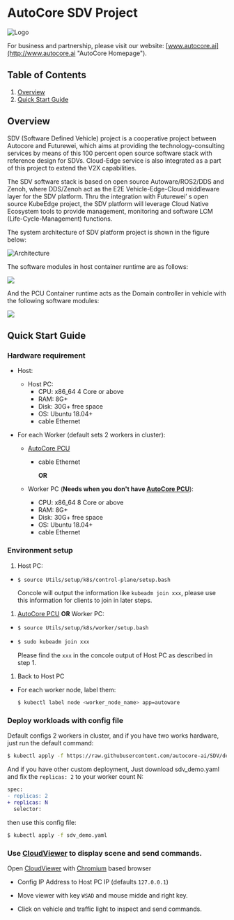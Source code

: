 # AutoCore SDV Project

![Logo](https://user-images.githubusercontent.com/71419791/117961292-88465b80-b350-11eb-9cb5-221226b419c9.png "AutoCore")

For business and partnership, please visit our website: [www.autocore.ai](http://www.autocore.ai "AutoCore Homepage").

## Table of Contents

1. [Overview](#overview)
2. [Quick Start Guide](#quick-start-guide)

## Overview

SDV (Software Defined Vehicle) project is a cooperative project between Autocore and Futurewei, which aims at providing the technology-consulting services by means of this 100 percent open source software stack with reference design for SDVs. Cloud-Edge service is also integrated as a part of this project to extend the V2X capabilities.

The SDV software stack is based on open source Autoware/ROS2/DDS and Zenoh, where DDS/Zenoh act as the E2E Vehicle-Edge-Cloud middleware layer for the SDV platform. Thru the integration with Futurewei’ s open source KubeEdge project, the SDV platform will leverage Cloud Native Ecosystem tools to provide management, monitoring and software LCM (Life-Cycle-Management) functions.

The system architecture of SDV platform project is shown in the figure below:

![Architecture](https://user-images.githubusercontent.com/7805397/112237928-a2cc5480-8c7e-11eb-8917-7a23a9f9acfb.png "Architecture")

The software modules in host container runtime are as follows:

![](https://user-images.githubusercontent.com/7805397/112241214-c98d8980-8c84-11eb-8115-91281f22ac07.png)

And the PCU Container runtime acts as the Domain controller in vehicle with the following software modules:

![](https://user-images.githubusercontent.com/7805397/112241219-cd211080-8c84-11eb-8cd3-e7db20d08565.png)

## Quick Start Guide

### Hardware requirement

- Host:

  - Host PC:
    - CPU: x86_64 4 Core or above
    - RAM: 8G+
    - Disk: 30G+ free space
    - OS: Ubuntu 18.04+
    - cable Ethernet

- For each Worker (default sets 2 workers in cluster):

  - [AutoCore PCU][autocore pcu]

    - cable Ethernet

      **OR**

  - Worker PC (**Needs when you don't have [AutoCore PCU][autocore pcu]**):
    - CPU: x86_64 8 Core or above
    - RAM: 8G+
    - Disk: 30G+ free space
    - OS: Ubuntu 18.04+
    - cable Ethernet

### Environment setup

1. Host PC:

- ```bash
  $ source Utils/setup/k8s/control-plane/setup.bash
  ```
  Concole will output the information like `kubeadm join xxx`, please use this information for clients to join in later steps.

1. [AutoCore PCU][autocore pcu] **OR** Worker PC:

- ```bash
  $ source Utils/setup/k8s/worker/setup.bash
  ```
- ```bash
  $ sudo kubeadm join xxx
  ```
  Please find the `xxx` in the concole output of Host PC as described in step 1.

1. Back to Host PC

- For each worker node, label them:
  ```bash
  $ kubectl label node <worker_node_name> app=autoware
  ```

### Deploy workloads with config file

Default configs 2 workers in cluster, and if you have two works hardware, just run the default command:

```bash
$ kubectl apply -f https://raw.githubusercontent.com/autocore-ai/SDV/develop/sdv_demo.yaml
```

And if you have other custom deployment, Just download sdv_demo.yaml and fix the `replicas: 2` to your worker count N:

```diff
spec:
- replicas: 2
+ replicas: N
  selector:
```

then use this config file:

```bash
$ kubectl apply -f sdv_demo.yaml
```

### Use [CloudViewer][cloudviewer] to display scene and send commands.

Open [CloudViewer][cloudviewer] with [Chromium][chromium] based browser

- Config IP Address to Host PC IP (defaults `127.0.0.1`)

- Move viewer with key `WSAD` and mouse midde and right key.

- Click on vehicle and traffic light to inspect and send commands.

[autocore pcu]: https://github.com/autocore-ai/autocore_pcu_doc
[sdv_demo.yaml]: https://raw.githubusercontent.com/autocore-ai/SDV/develop/sdv_demo.yaml
[cloudviewer]: https://autocore-ai.github.io/CloudViewer/
[chromium]: https://www.chromium.org/
